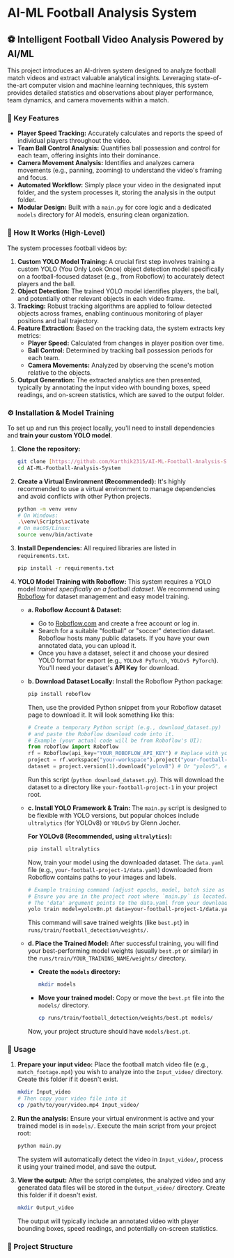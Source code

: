 # AI-ML Football Analysis System

## ⚽ Intelligent Football Video Analysis Powered by AI/ML

This project introduces an AI-driven system designed to analyze football match videos and extract valuable analytical insights. Leveraging state-of-the-art computer vision and machine learning techniques, this system provides detailed statistics and observations about player performance, team dynamics, and camera movements within a match.

### 🚀 Key Features

* **Player Speed Tracking:** Accurately calculates and reports the speed of individual players throughout the video.
* **Team Ball Control Analysis:** Quantifies ball possession and control for each team, offering insights into their dominance.
* **Camera Movement Analysis:** Identifies and analyzes camera movements (e.g., panning, zooming) to understand the video's framing and focus.
* **Automated Workflow:** Simply place your video in the designated input folder, and the system processes it, storing the analysis in the output folder.
* **Modular Design:** Built with a `main.py` for core logic and a dedicated `models` directory for AI models, ensuring clean organization.

### 🎥 How It Works (High-Level)

The system processes football videos by:

1.  **Custom YOLO Model Training:** A crucial first step involves training a custom YOLO (You Only Look Once) object detection model specifically on a football-focused dataset (e.g., from Roboflow) to accurately detect players and the ball.
2.  **Object Detection:** The trained YOLO model identifies players, the ball, and potentially other relevant objects in each video frame.
3.  **Tracking:** Robust tracking algorithms are applied to follow detected objects across frames, enabling continuous monitoring of player positions and ball trajectory.
4.  **Feature Extraction:** Based on the tracking data, the system extracts key metrics:
    * **Player Speed:** Calculated from changes in player position over time.
    * **Ball Control:** Determined by tracking ball possession periods for each team.
    * **Camera Movements:** Analyzed by observing the scene's motion relative to the objects.
5.  **Output Generation:** The extracted analytics are then presented, typically by annotating the input video with bounding boxes, speed readings, and on-screen statistics, which are saved to the output folder.

### ⚙️ Installation & Model Training

To set up and run this project locally, you'll need to install dependencies and **train your custom YOLO model**.

1.  **Clone the repository:**
    ```bash
    git clone [https://github.com/Karthik2315/AI-ML-Football-Analysis-System.git](https://github.com/your-username/AI-ML-Football-Analysis-System.git)
    cd AI-ML-Football-Analysis-System
    ```
2.  **Create a Virtual Environment (Recommended):**
    It's highly recommended to use a virtual environment to manage dependencies and avoid conflicts with other Python projects.
    ```bash
    python -m venv venv
    # On Windows:
    .\venv\Scripts\activate
    # On macOS/Linux:
    source venv/bin/activate
    ```

3.  **Install Dependencies:**
    All required libraries are listed in `requirements.txt`.
    ```bash
    pip install -r requirements.txt
    ```

4.  **YOLO Model Training with Roboflow:**
    This system requires a YOLO model *trained specifically on a football dataset*. We recommend using [Roboflow](https://roboflow.com/) for dataset management and easy model training.

    * **a. Roboflow Account & Dataset:**
        * Go to [Roboflow.com](https://roboflow.com/) and create a free account or log in.
        * Search for a suitable "football" or "soccer" detection dataset. Roboflow hosts many public datasets. If you have your own annotated data, you can upload it.
        * Once you have a dataset, select it and choose your desired YOLO format for export (e.g., `YOLOv8 PyTorch`, `YOLOv5 PyTorch`). You'll need your dataset's **API Key** for download.

    * **b. Download Dataset Locally:**
        Install the Roboflow Python package:
        ```bash
        pip install roboflow
        ```
        Then, use the provided Python snippet from your Roboflow dataset page to download it. It will look something like this:
        ```python
        # Create a temporary Python script (e.g., download_dataset.py)
        # and paste the Roboflow download code into it.
        # Example (your actual code will be from Roboflow's UI):
        from roboflow import Roboflow
        rf = Roboflow(api_key="YOUR_ROBOFLOW_API_KEY") # Replace with your actual API key
        project = rf.workspace("your-workspace").project("your-football-project")
        dataset = project.version(1).download("yolov8") # Or "yolov5", etc.
        ```
        Run this script (`python download_dataset.py`). This will download the dataset to a directory like `your-football-project-1` in your project root.

    * **c. Install YOLO Framework & Train:**
        The `main.py` script is designed to be flexible with YOLO versions, but popular choices include `ultralytics` (for YOLOv8) or `YOLOv5` by Glenn Jocher.

        **For YOLOv8 (Recommended, using `ultralytics`):**
        ```bash
        pip install ultralytics
        ```
        Now, train your model using the downloaded dataset. The `data.yaml` file (e.g., `your-football-project-1/data.yaml`) downloaded from Roboflow contains paths to your images and labels.
        ```bash
        # Example training command (adjust epochs, model, batch size as needed)
        # Ensure you are in the project root where `main.py` is located.
        # The 'data' argument points to the data.yaml from your downloaded dataset.
        yolo train model=yolov8n.pt data=your-football-project-1/data.yaml epochs=50 imgsz=640 project=runs/train name=football_detection
        ```
        This command will save trained weights (like `best.pt`) in `runs/train/football_detection/weights/`.

    * **d. Place the Trained Model:**
        After successful training, you will find your best-performing model weights (usually `best.pt` or similar) in the `runs/train/YOUR_TRAINING_NAME/weights/` directory.

        * **Create the `models` directory:**
            ```bash
            mkdir models
            ```
        * **Move your trained model:** Copy or move the `best.pt` file into the `models/` directory.
            ```bash
            cp runs/train/football_detection/weights/best.pt models/
            ```
        Now, your project structure should have `models/best.pt`.

### 🚀 Usage

1.  **Prepare your input video:**
    Place the football match video file (e.g., `match_footage.mp4`) you wish to analyze into the `Input_video/` directory. Create this folder if it doesn't exist.
    ```bash
    mkdir Input_video
    # Then copy your video file into it
    cp /path/to/your/video.mp4 Input_video/
    ```

2.  **Run the analysis:**
    Ensure your virtual environment is active and your trained model is in `models/`.
    Execute the main script from your project root:
    ```bash
    python main.py
    ```
    The system will automatically detect the video in `Input_video/`, process it using your trained model, and save the output.

3.  **View the output:**
    After the script completes, the analyzed video and any generated data files will be stored in the `Output_video/` directory. Create this folder if it doesn't exist.
    ```bash
    mkdir Output_video
    ```
    The output will typically include an annotated video with player bounding boxes, speed readings, and potentially on-screen statistics.

### 📂 Project Structure
